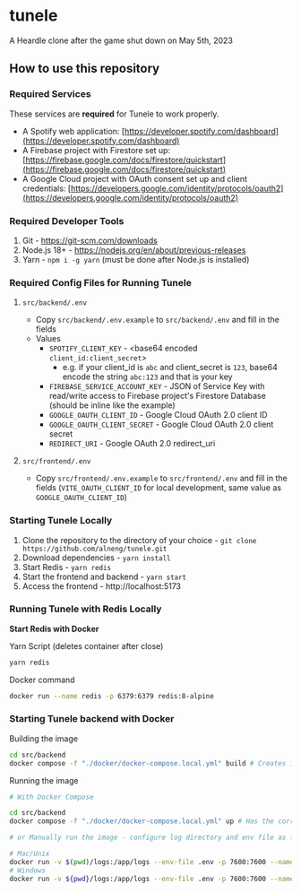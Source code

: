 # tunele

A Heardle clone after the game shut down on May 5th, 2023

## How to use this repository

### Required Services

These services are **required** for Tunele to work properly.

- A Spotify web application: [https://developer.spotify.com/dashboard](https://developer.spotify.com/dashboard)
- A Firebase project with Firestore set up: [https://firebase.google.com/docs/firestore/quickstart](https://firebase.google.com/docs/firestore/quickstart)
- A Google Cloud project with OAuth consent set up and client credentials: [https://developers.google.com/identity/protocols/oauth2](https://developers.google.com/identity/protocols/oauth2)

### Required Developer Tools

1. Git - https://git-scm.com/downloads
2. Node.js 18+ - https://nodejs.org/en/about/previous-releases
3. Yarn - `npm i -g yarn` (must be done after Node.js is installed)

### Required Config Files for Running Tunele

1. `src/backend/.env`

   - Copy `src/backend/.env.example` to `src/backend/.env` and fill in the fields
   - Values
     - `SPOTIFY_CLIENT_KEY` - <base64 encoded `client_id:client_secret`>
       - e.g. if your client_id is `abc` and client_secret is `123`, base64 encode the string `abc:123` and that is your key
     - `FIREBASE_SERVICE_ACCOUNT_KEY` - JSON of Service Key with read/write access to Firebase project's Firestore Database (should be inline like the example)
     - `GOOGLE_OAUTH_CLIENT_ID` - Google Cloud OAuth 2.0 client ID
     - `GOOGLE_OAUTH_CLIENT_SECRET` - Google Cloud OAuth 2.0 client secret
     - `REDIRECT_URI` - Google OAuth 2.0 redirect_uri

2. `src/frontend/.env`

   - Copy `src/frontend/.env.example` to `src/frontend/.env` and fill in the fields (`VITE_OAUTH_CLIENT_ID` for local development, same value as `GOOGLE_OAUTH_CLIENT_ID`)

### Starting Tunele Locally

1. Clone the repository to the directory of your choice - `git clone https://github.com/alneng/tunele.git`
2. Download dependencies - `yarn install`
3. Start Redis - `yarn redis`
4. Start the frontend and backend - `yarn start`
5. Access the frontend - http://localhost:5173

### Running Tunele with Redis Locally

**Start Redis with Docker**

Yarn Script (deletes container after close)

```bash
yarn redis
```

Docker command

```bash
docker run --name redis -p 6379:6379 redis:8-alpine
```

### Starting Tunele backend with Docker

Building the image

```bash
cd src/backend
docker compose -f "./docker/docker-compose.local.yml" build # Creates image tunele-api:latest
```

Running the image

```bash
# With Docker Compose

cd src/backend
docker compose -f "./docker/docker-compose.local.yml" up # Has the correct context (log directory, env file)

# or Manually run the image - configure log directory and env file as fit

# Mac/Unix
docker run -v $(pwd)/logs:/app/logs --env-file .env -p 7600:7600 --name tunele tunele-api:latest
# Windows
docker run -v ${pwd}/logs:/app/logs --env-file .env -p 7600:7600 --name tunele tunele-api:latest
```
